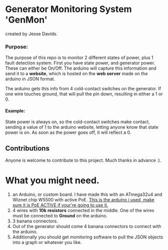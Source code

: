 # Generator Monitoring System 'GenMon'
created by Jesse Davids.

### Purpose:
The purpose of this repo is to monitor 2 different states of power, plus 1 fault detection system.
First you have state power, and generator power. These can either be On/Off. The arduino will capture
this information and send it to a **website**, which is hosted on the **web server** made on the arduino in JSON
format.

The arduino gets this info from 4 cold-contact switches on the generator. If one wire touches ground,
that will pull the pin down, resulting in either a 1 or 0. 

#### Example:
State power is always on, so the cold-contact switches make contact, sending a value of 1 to the arduino
website, letting anyone know that state power is on. As soon as the power goes off, it will reflect a 0.

## Contributions
Anyone is welcome to contribute to this project. Much thanks in advance :).

# What you might need.

1. an Arduino, or custom board. I have made this with an ATmega32u4 and Wiznet chip W5500 with active PoE.
[This is the arduino i used, make sure it is PoE ACTIVE if your're going to use it.](https://robotdyn.com/leonardo-eth-v2-with-atmega32u4-ethernet-w5500-arduino-compatible-board.html)
1. 4 wires with **10k resistors** connected in the middle. One of the wires must be connected
to **Ground** on the arduino.
1. 3 banana connectors.
1. Out of the generator should come 4 banana connectors to connect with the arduino.
1. Additionally you should get monitoring software to pull the JSON objects into a graph or whatever you like.
